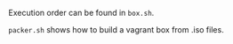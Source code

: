 Execution order can be found in `box.sh`.

`packer.sh` shows how to build a vagrant box from .iso files.
